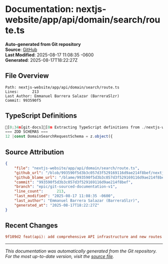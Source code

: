 # Documentation: nextjs-website/app/api/domain/search/route.ts

**Auto-generated from Git repository**  
**Source**: [GitHub](/blob/993590f5d3b3c057d3f529169116d9ae214f8bef/nextjs-website/app/api/domain/search/route.ts)  
**Last Modified**: 2025-08-17 11:08:35 -0600  
**Generated**: 2025-08-17T18:22:27Z

## File Overview

```
Path: nextjs-website/app/api/domain/search/route.ts
Lines:      213
Last Author: Emmanuel Barrera Salazar (BarreraSlzr)
Commit: 993590f5
```

## TypeScript Definitions

```typescript
[0;34m[git-docs][0m Extracting TypeScript definitions from ./nextjs-website/app/api/domain/search/route.ts
=== ZOD SCHEMAS ===
12 |const DomainSearchRequestSchema = z.object({
```

## Source Attribution

```json
{
    "file": "nextjs-website/app/api/domain/search/route.ts",
    "github_url": "/blob/993590f5d3b3c057d3f529169116d9ae214f8bef/nextjs-website/app/api/domain/search/route.ts",
    "github_blame_url": "/blame/993590f5d3b3c057d3f529169116d9ae214f8bef/nextjs-website/app/api/domain/search/route.ts",
    "commit": "993590f5d3b3c057d3f529169116d9ae214f8bef",
    "branch": "epic/git-sourced-documentation-v1",
    "line_count":      213,
    "last_modified": "2025-08-17 11:08:35 -0600",
    "last_author": "Emmanuel Barrera Salazar (BarreraSlzr)",
    "generated_at": "2025-08-17T18:22:27Z"
}
```

## Recent Changes

```diff
9f109d2 feat(api): add comprehensive API infrastructure and new routes
```

---
*This documentation was automatically generated from the Git repository. 
For the most up-to-date version, visit the [source file](/blob/993590f5d3b3c057d3f529169116d9ae214f8bef/nextjs-website/app/api/domain/search/route.ts).*
